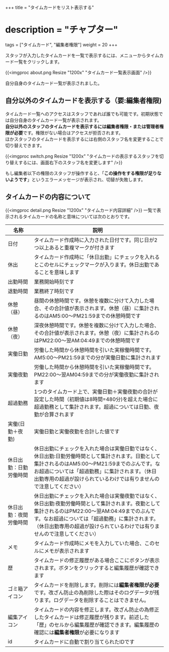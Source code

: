 +++
title = "タイムカードをリスト表示する"
# description = "チャプター"
tags = ["タイムカード", "編集者権限"]
weight = 20
+++

スタッフが入力したタイムカードを一覧で表示するには、メニューからタイムカード一覧をクリックします。

{{<imgproc about.png Resize "1200x" "タイムカード一覧表示画面" />}}

自分自身のタイムカード一覧が表示されました。

## 自分以外のタイムカードを表示する（要:編集者権限)

タイムカード一覧へのアクセスはスタッフであれば誰でも可能です。初期状態では自分自身のタイムカード一覧が表示されます。  
**自分以外のスタッフのタイムカードを表示するには編集者権限・または管理者権限が必要**です。権限がない場合はアクセスが拒否されます。  
ほかスタッフのタイムカードを表示するには右側のスタッフ名を変更することで切り替えできます。

{{<imgproc switch.png Resize "1200x" "タイムカードの表示するスタッフを切り替えするには、画面右下のスタッフ名を変更します" />}}

もし編集者以下の権限のスタッフが操作すると、「**この操作をする権限が足りないようです**」というエラーメッセージが表示され、切替が失敗します。

## タイムカードの内容について

{{<imgproc detail.png Resize "1200x" "タイムカード内容詳細" />}}
一覧で表示されるタイムカードの名称と意味については次のとおりです。

|名称|説明|
|---|---|
|日付|タイムカード作成時に入力された日付です。同じ日が2つ以上あると重複マークが付きます|
|休出|タイムカード作成時に「休日出勤」にチェックを入れるとこのセルにチェックマークが入ります。休日出勤であることを意味します|
|出勤時間|業務開始時刻です|
|退勤時間|業務終了時刻です|
|休憩（昼）|昼間の休憩時間です。休憩を複数に分けて入力した場合、その合計値が表示されます。休憩（昼）に集計されるのはAM5:00〜PM21:59までの休憩時間です|
|休憩（夜）|深夜休憩時間です。休憩を複数に分けて入力した場合、その合計値が表示されます。休憩（夜）に集計されるのはPM22:00〜翌AM:04:49までの休憩時間です|
|実働日勤|労働した時間から休憩時間を引いた実稼働時間です。AM5:00〜PM21:59までの分が実働日勤に集計されます|
|実働夜勤|労働した時間から休憩時間を引いた実稼働時間です。PM22:00〜翌AM04:59までの分が実働夜勤に集計されます|
|超過勤務|1つのタイムカード上で、実働日勤＋実働夜勤の合計が設定した時間（初期値は8時間=480分)を超えた場合に超過勤務として集計されます。超過については日勤、夜勤が合算されます|
|実働(日勤＋夜勤)|実働日勤と実働夜勤を合計した値です|
|休日出勤：日勤労働時間|休日出勤にチェックを入れた場合は実働日勤ではなく、休日出勤:日勤労働時間として集計されます。日勤として集計されるのはAM5:00〜PM21:59までのぶんです。なお超過については「超過勤務」に集計されます。（休日出勤専用の超過が設けられているわけでは有りませんので注意してください）|
|休日出勤：夜間労働時間|休日出勤にチェックを入れた場合は実働夜勤ではなく、休日出勤:夜勤労働時間として集計されます。夜勤として集計されるのはPM22:00〜翌AM:04:49までのぶんです。なお超過については「超過勤務」に集計されます。（休日出勤専用の超過が設けられているわけでは有りませんので注意してください）|
|メモ|タイムカード作成時にメモを入力していた場合、このセルにメモが表示されます|
|歴|タイムカードの修正履歴がある場合ここにボタンが表示されます。ボタンをクリックすると編集履歴が確認できます|
|ゴミ箱アイコン|タイムカードを削除します。削除には**編集者権限が必要**です。改ざん防止の為削除した際はそのログデータが残ります。ログデータを削除することはできません。|
|編集アイコン|タイムカードの内容を修正します。改ざん防止の為修正したタイムカードは修正履歴が残ります。前述した「歴」のセルから編集履歴が確認できます。編集履歴の確認には**編集者権限**が必要になります|
|id|タイムカードに自動で割り当てられたIDです|

